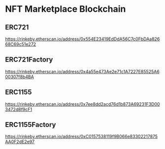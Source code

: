 # NFT Marketplace Blockchain

## ERC721
https://rinkeby.etherscan.io/address/0x554E23419EdDdA56C7c0FbDAa82668C69c51e272

## ERC721Factory
https://rinkeby.etherscan.io/address/0x4a55e473Ae2e71c1A7227E85525A600307f8b4BA

## ERC1155
https://rinkeby.etherscan.io/address/0x7ee8dd2acd76d1b873A69231F3D003472d8f9cF1

## ERC1155Factory
https://rinkeby.etherscan.io/address/0xC0157538119f9B066e83302217875AA0F2dE2e97
